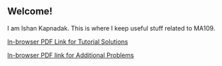 ## Welcome!

I am Ishan Kapnadak. This is where I keep useful stuff related to MA109.


[In-browser PDF Link for Tutorial Solutions](https://ishankapnadak.github.io/MA109/MA109_tut_solutions.pdf)

[In-browser PDF link for Additional Problems](https://github.com/ishankapnadak/MA109/MA109_Additional_Problems.pdf)
